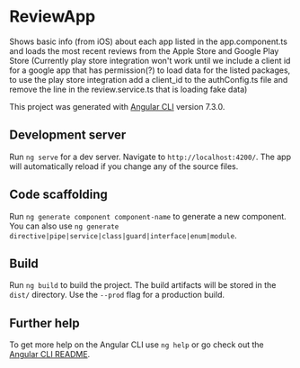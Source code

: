 # ReviewApp

Shows basic info (from iOS) about each app listed in the app.component.ts and loads the most recent reviews from the Apple Store and Google Play Store (Currently play store integration won't work until we include a client id for a google app that has permission(?) to load data for the listed packages, to use the play store integration add a client_id to the authConfig.ts file and remove the line in the review.service.ts that is loading fake data)

This project was generated with [Angular CLI](https://github.com/angular/angular-cli) version 7.3.0.

## Development server

Run `ng serve` for a dev server. Navigate to `http://localhost:4200/`. The app will automatically reload if you change any of the source files.

## Code scaffolding

Run `ng generate component component-name` to generate a new component. You can also use `ng generate directive|pipe|service|class|guard|interface|enum|module`.

## Build

Run `ng build` to build the project. The build artifacts will be stored in the `dist/` directory. Use the `--prod` flag for a production build.

## Further help

To get more help on the Angular CLI use `ng help` or go check out the [Angular CLI README](https://github.com/angular/angular-cli/blob/master/README.md).
